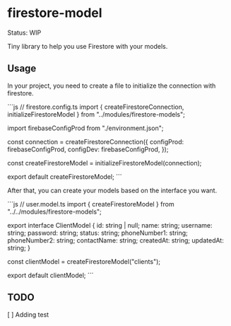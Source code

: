 # firestore-model

Status: WIP

Tiny library to help you use Firestore with your models.

## Usage

In your project, you need to create a file to initialize the connection with firestore.

´´´js
// firestore.config.ts
import { createFirestoreConnection, initializeFirestoreModel } from "../modules/firestore-models";

import firebaseConfigProd from "./environment.json";

const connection = createFirestoreConnection({
configProd: firebaseConfigProd,
configDev: firebaseConfigProd,
});

const createFirestoreModel = initializeFirestoreModel(connection);

export default createFirestoreModel;
´´´

After that, you can create your models based on the interface you want.

´´´js
// user.model.ts
import { createFirestoreModel } from "../../modules/firestore-models";

export interface ClientModel {
id: string | null;
name: string;
username: string;
password: string;
status: string;
phoneNumber1: string;
phoneNumber2: string;
contactName: string;
createdAt: string;
updatedAt: string;
}

const clientModel = createFirestoreModel<ClientModel>("clients");

export default clientModel;
´´´

## TODO

[ ] Adding test
